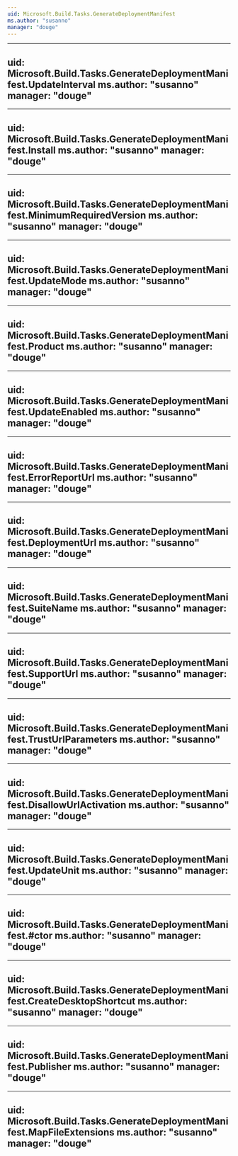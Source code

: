 ```yaml
---
uid: Microsoft.Build.Tasks.GenerateDeploymentManifest
ms.author: "susanno"
manager: "douge"
---
```


---
uid: Microsoft.Build.Tasks.GenerateDeploymentManifest.UpdateInterval
ms.author: "susanno"
manager: "douge"
---

---
uid: Microsoft.Build.Tasks.GenerateDeploymentManifest.Install
ms.author: "susanno"
manager: "douge"
---

---
uid: Microsoft.Build.Tasks.GenerateDeploymentManifest.MinimumRequiredVersion
ms.author: "susanno"
manager: "douge"
---

---
uid: Microsoft.Build.Tasks.GenerateDeploymentManifest.UpdateMode
ms.author: "susanno"
manager: "douge"
---

---
uid: Microsoft.Build.Tasks.GenerateDeploymentManifest.Product
ms.author: "susanno"
manager: "douge"
---

---
uid: Microsoft.Build.Tasks.GenerateDeploymentManifest.UpdateEnabled
ms.author: "susanno"
manager: "douge"
---

---
uid: Microsoft.Build.Tasks.GenerateDeploymentManifest.ErrorReportUrl
ms.author: "susanno"
manager: "douge"
---

---
uid: Microsoft.Build.Tasks.GenerateDeploymentManifest.DeploymentUrl
ms.author: "susanno"
manager: "douge"
---

---
uid: Microsoft.Build.Tasks.GenerateDeploymentManifest.SuiteName
ms.author: "susanno"
manager: "douge"
---

---
uid: Microsoft.Build.Tasks.GenerateDeploymentManifest.SupportUrl
ms.author: "susanno"
manager: "douge"
---

---
uid: Microsoft.Build.Tasks.GenerateDeploymentManifest.TrustUrlParameters
ms.author: "susanno"
manager: "douge"
---

---
uid: Microsoft.Build.Tasks.GenerateDeploymentManifest.DisallowUrlActivation
ms.author: "susanno"
manager: "douge"
---

---
uid: Microsoft.Build.Tasks.GenerateDeploymentManifest.UpdateUnit
ms.author: "susanno"
manager: "douge"
---

---
uid: Microsoft.Build.Tasks.GenerateDeploymentManifest.#ctor
ms.author: "susanno"
manager: "douge"
---

---
uid: Microsoft.Build.Tasks.GenerateDeploymentManifest.CreateDesktopShortcut
ms.author: "susanno"
manager: "douge"
---

---
uid: Microsoft.Build.Tasks.GenerateDeploymentManifest.Publisher
ms.author: "susanno"
manager: "douge"
---

---
uid: Microsoft.Build.Tasks.GenerateDeploymentManifest.MapFileExtensions
ms.author: "susanno"
manager: "douge"
---
